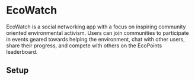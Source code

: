 # EcoWatch

EcoWatch is a social networking app with a focus on inspiring community oriented environmental activism. Users can join communities to participate in events geared towards helping the environment, chat with other users, share their progress, and compete with others on the EcoPoints leaderboard.

## Setup

